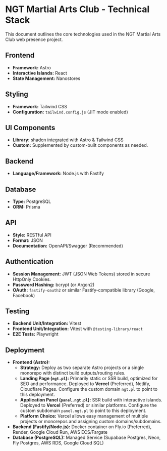 # NGT Martial Arts Club - Technical Stack

This document outlines the core technologies used in the NGT Martial Arts Club web presence project.

## Frontend

*   **Framework:** Astro
*   **Interactive Islands:** React
*   **State Management:** Nanostores

## Styling

*   **Framework:** Tailwind CSS
*   **Configuration:** `tailwind.config.js` (JIT mode enabled)

## UI Components

*   **Library:** shadcn integrated with Astro & Tailwind CSS
*   **Custom:** Supplemented by custom-built components as needed.

## Backend

*   **Language/Framework:** Node.js with Fastify

## Database

*   **Type:** PostgreSQL
*   **ORM:** Prisma

## API

*   **Style:** RESTful API
*   **Format:** JSON
*   **Documentation:** OpenAPI/Swagger (Recommended)

## Authentication

*   **Session Management:** JWT (JSON Web Tokens) stored in secure HttpOnly Cookies.
*   **Password Hashing:** bcrypt (or Argon2)
*   **OAuth:** `fastify-oauth2` or similar Fastify-compatible library (Google, Facebook)

## Testing

*   **Backend Unit/Integration:** Vitest
*   **Frontend Unit/Integration:** Vitest with `@testing-library/react`
*   **E2E Tests:** Playwright

## Deployment

*   **Frontend (Astro):**
    *   **Strategy:** Deploy as two separate Astro projects or a single monorepo with distinct build outputs/routing rules.
    *   **Landing Page (`ngt.pl`):** Primarily static or SSR build, optimized for SEO and performance. Deployed to **Vercel** (Preferred), Netlify, Cloudflare Pages. Configure the custom domain `ngt.pl` to point to this deployment.
    *   **Application Panel (`panel.ngt.pl`):** SSR build with interactive islands. Deployed to **Vercel** (Preferred) or similar platforms. Configure the custom subdomain `panel.ngt.pl` to point to this deployment.
    *   **Platform Choice:** Vercel allows easy management of multiple projects or monorepos and assigning custom domains/subdomains.
*   **Backend (Fastify/Node.js):** Docker container on Fly.io (Preferred), Render, Google Cloud Run, AWS ECS/Fargate
*   **Database (PostgreSQL):** Managed Service (Supabase Postgres, Neon, Fly Postgres, AWS RDS, Google Cloud SQL)
